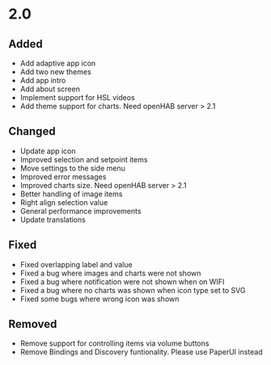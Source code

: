 # 2.0

## Added
- Add adaptive app icon
- Add two new themes
- Add app intro
- Add about screen
- Implement support for HSL videos
- Add theme support for charts. Need openHAB server > 2.1

## Changed
- Update app icon
- Improved selection and setpoint items
- Move settings to the side menu
- Improved error messages
- Improved charts size. Need openHAB server > 2.1
- Better handling of image items
- Right align selection value
- General performance improvements
- Update translations

## Fixed
- Fixed overlapping label and value
- Fixed a bug where images and charts were not shown
- Fixed a bug where notification were not shown when on WIFI
- Fixed a bug where no charts was shown when icon type set to SVG
- Fixed some bugs where wrong icon was shown

## Removed
- Remove support for controlling items via volume buttons
- Remove Bindings and Discovery funtionality. Please use PaperUI instead

